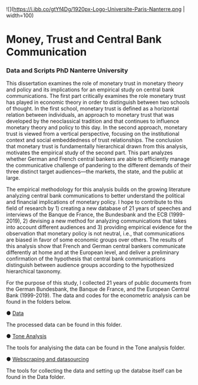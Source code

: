 
![](https://i.ibb.co/gtYf4Dg/1920px-Logo-Universite-Paris-Nanterre.png | width=100)
# Money, Trust and Central Bank Communication
### Data and Scripts PhD Nanterre University  

This dissertation examines the role of monetary trust in monetary theory and policy and its implications for an empirical study on central bank communications. The first part critically examines the role monetary trust has played in economic theory in order to distinguish between two schools of thought. In the first school, monetary trust is defined as a horizontal relation between individuals, an approach to monetary trust that was developed by the neoclassical tradition and that continues to influence monetary theory and policy to this day. In the second approach, monetary trust is viewed from a vertical perspective, focusing on the institutional context and social embeddedness of trust relationships. The conclusion that monetary trust is fundamentally hierarchical drawn from this analysis, motivates the empirical study of the second part. This part analyzes whether German and French central bankers are able to efficiently manage the communicative challenge of pandering to the different demands of their three distinct target audiences—the markets, the state, and the public at large. 

The empirical methodology for this analysis builds on the growing literature analyzing central bank communications to better understand the political and financial implications of monetary policy. I hope to contribute to this field of research by 1) creating a new database of 21 years of speeches and interviews of the Banque de France, the Bundesbank and the ECB (1999-2019), 2) devising a new method for analyzing communications that takes into account different audiences and 3) providing empirical evidence for the observation that monetary policy is not neutral, i.e., that communications are biased in favor of some economic groups over others. The results of this analysis show that French and German central bankers communicate differently at home and at the European level, and deliver a preliminary confirmation of the hypothesis that central bank communications distinguish between audience groups according to the hypothesized hierarchical taxonomy. 

For the purpose of this study, I collected 21 years of public documents from the German Bundesbank, the Banque de France, and the European Central Bank (1999-2019). The data and codes for the econometric analysis can be found in the folders below. 

● [Data](https://github.com/Moritz-Pfeifer/Money-Trust-and-Central-Bank-Communications/tree/main/Data) 

The processed data can be found in this folder.

● [Tone Analysis](https://github.com/Moritz-Pfeifer/Money-Trust-and-Central-Bank-Communications/tree/main/Tone_analysis)

The tools for analyising the data can be found in the Tone analysis folder. 

● [Webscraping and datasourcing](https://github.com/Moritz-Pfeifer/Money-Trust-and-Central-Bank-Communications/tree/main/Webscraping)

The tools for collecting the data and setting up the databse itself can be found in the Data folder.
